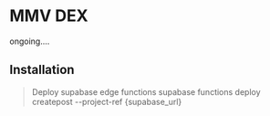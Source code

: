 # MMV DEX

ongoing....

## Installation

> Deploy supabase edge functions
> supabase functions deploy createpost --project-ref {supabase_url}